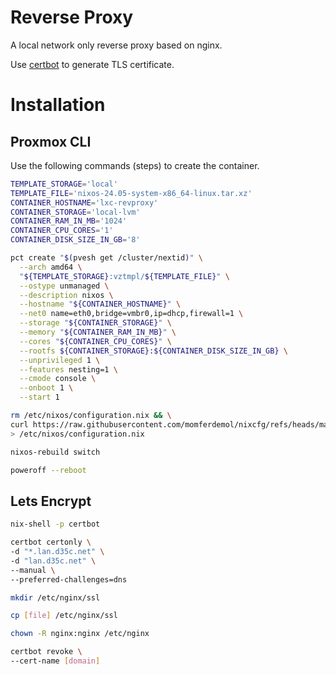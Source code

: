 # Reverse Proxy

A local network only reverse proxy based on nginx.

Use [certbot](https://eff-certbot.readthedocs.io/en/stable/) to generate TLS certificate.

# Installation

## Proxmox CLI

Use the following commands (steps) to create the container.

```sh
TEMPLATE_STORAGE='local'
TEMPLATE_FILE='nixos-24.05-system-x86_64-linux.tar.xz'
CONTAINER_HOSTNAME='lxc-revproxy'
CONTAINER_STORAGE='local-lvm'
CONTAINER_RAM_IN_MB='1024'
CONTAINER_CPU_CORES='1'
CONTAINER_DISK_SIZE_IN_GB='8'
```

```sh
pct create "$(pvesh get /cluster/nextid)" \
  --arch amd64 \
  "${TEMPLATE_STORAGE}:vztmpl/${TEMPLATE_FILE}" \
  --ostype unmanaged \
  --description nixos \
  --hostname "${CONTAINER_HOSTNAME}" \
  --net0 name=eth0,bridge=vmbr0,ip=dhcp,firewall=1 \
  --storage "${CONTAINER_STORAGE}" \
  --memory "${CONTAINER_RAM_IN_MB}" \
  --cores "${CONTAINER_CPU_CORES}" \
  --rootfs ${CONTAINER_STORAGE}:${CONTAINER_DISK_SIZE_IN_GB} \
  --unprivileged 1 \
  --features nesting=1 \
  --cmode console \
  --onboot 1 \
  --start 1
  ```

```sh
rm /etc/nixos/configuration.nix && \
curl https://raw.githubusercontent.com/momferdemol/nixcfg/refs/heads/main/lxc-revproxy/configuration.nix \
> /etc/nixos/configuration.nix
```

```sh
nixos-rebuild switch
```

```sh
poweroff --reboot
```

## Lets Encrypt

```sh
nix-shell -p certbot
```

```sh
certbot certonly \
-d "*.lan.d35c.net" \
-d "lan.d35c.net" \
--manual \
--preferred-challenges=dns
```

```sh
mkdir /etc/nginx/ssl
```

```sh
cp [file] /etc/nginx/ssl
```

```sh
chown -R nginx:nginx /etc/nginx
```

```sh
certbot revoke \
--cert-name [domain]
```
